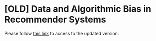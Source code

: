 # [OLD] Data and Algorithmic Bias in Recommender Systems

Please follow [this link](https://biasinrecsys.github.io/umap2020) to access to the updated version.  

